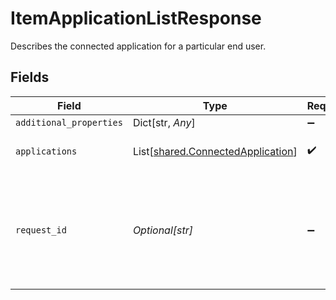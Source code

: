 # ItemApplicationListResponse

Describes the connected application for a particular end user.


## Fields

| Field                                                                                                                                       | Type                                                                                                                                        | Required                                                                                                                                    | Description                                                                                                                                 |
| ------------------------------------------------------------------------------------------------------------------------------------------- | ------------------------------------------------------------------------------------------------------------------------------------------- | ------------------------------------------------------------------------------------------------------------------------------------------- | ------------------------------------------------------------------------------------------------------------------------------------------- |
| `additional_properties`                                                                                                                     | Dict[str, *Any*]                                                                                                                            | :heavy_minus_sign:                                                                                                                          | N/A                                                                                                                                         |
| `applications`                                                                                                                              | List[[shared.ConnectedApplication](../../models/shared/connectedapplication.md)]                                                            | :heavy_check_mark:                                                                                                                          | A list of connected applications.                                                                                                           |
| `request_id`                                                                                                                                | *Optional[str]*                                                                                                                             | :heavy_minus_sign:                                                                                                                          | A unique identifier for the request, which can be used for troubleshooting. This identifier, like all Plaid identifiers, is case sensitive. |